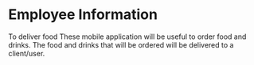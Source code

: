 # Employee Information
To deliver food 
These mobile application will be useful to order food and drinks. 
The food and drinks that will be ordered will be delivered to a client/user.  
